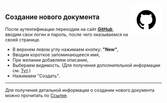 <img src="pngwing.png" alt="Logo" width="100" align="right" />

## Создание нового документа

После аутентификации переходим на сайт ***[GitHub](https://github.com)***, вводим свои логин и пароль, после чего оказываемся на своей странице.

- В верхнем левом углу нажимаем кнопку: **"New"**,
- Вводим короткое запоминающееся имя,
- При желании добавляем описание,
- Выбераем видимость. (Для получения дополнительной информации см. [Тут](https://docs.github.com/en/github/creating-cloning-and-archiving-repositories/about-repository-visibility).)
- Нажимаем "Создать".

---
Для получения детальной информации о создании нового документа можно прочитать по [Ссылке](https://docs.github.com/en/github/getting-started-with-github/create-a-repo).